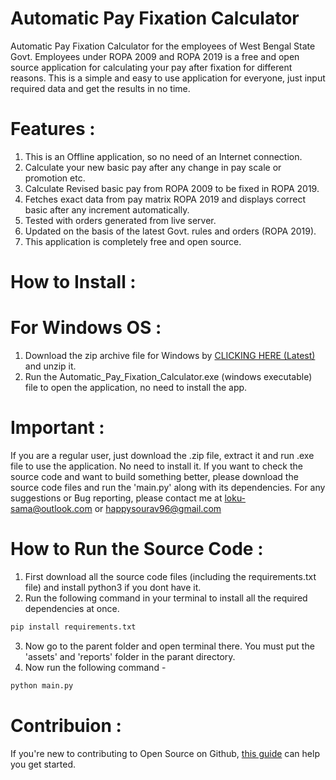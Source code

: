 # Automatic Pay Fixation Calculator
Automatic Pay Fixation Calculator for the employees of West Bengal State Govt. Employees under ROPA 2009 and ROPA 2019 is a free and open source application for calculating your pay after fixation for different reasons. This is a simple and easy to use application for everyone, just input required data and get the results in no time.

# Features :

   1. This is an Offline application, so no need of an Internet connection.
   2. Calculate your new basic pay after any change in pay scale or promotion etc.
   3. Calculate Revised basic pay from ROPA 2009 to be fixed in ROPA 2019.
   4. Fetches exact data from pay matrix ROPA 2019 and displays correct basic after any increment automatically.
   5. Tested with orders generated from live server.
   6. Updated on the basis of the latest Govt. rules and orders (ROPA 2019).
   7. This application is completely free and open source.

# How to Install :
  # For Windows OS :
   1. Download the zip archive file for Windows by <a href="https://github.com/loku-sama/pension-calculator/releases/download/1.2.0/Basic_Retirement_Benefits_Calculator_ver_1.2.0.zip"> CLICKING HERE (Latest)</a> and unzip it. 
   2. Run the Automatic_Pay_Fixation_Calculator.exe (windows executable) file to open the application, no need to install the app.

# Important :
If you are a regular user, just download the .zip file, extract it and run .exe file to use the application. No need to install it.
If you want to check the source code and want to build something better, please download the source code files and run the 'main.py' along with its dependencies.
For any suggestions or Bug reporting, please contact me at loku-sama@outlook.com or happysourav96@gmail.com

# How to Run the Source Code :
1. First download all the source code files (including the requirements.txt file) and install python3 if you dont have it.
2. Run the following command in your terminal to install all the required dependencies at once.
  ```python
  pip install requirements.txt
  ```
3. Now go to the parent folder and open terminal there. You must put the 'assets' and 'reports' folder in the parant directory.
4. Now run the following command -
```python
python main.py
```

# Contribuion :
If you're new to contributing to Open Source on Github, <a href="https://guides.github.com/activities/contributing-to-open-source/">this guide</a> can help you get started.
